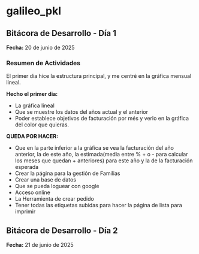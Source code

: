 ﻿# galileo_pkl
## Bitácora de Desarrollo - Día 1

**Fecha:** 20 de junio de 2025

### Resumen de Actividades

El primer dia hice la estructura principal, y me centré en la gráfica mensual lineal.

**Hecho el primer dia:**
- La gráfica lineal
- Que se muestre los datos del años actual y el anterior
- Poder establece objetivos de facturación por més y verlo en la gráfica del color que quieras.

**QUEDA POR HACER:**
- Que en la parte inferior a la gráfica se vea la facturación del año anterior, la de este año, la estimada(media entre % + o - para calcular los meses que quedan + anteriores) para este año y la de la facturación esperada
- Crear la página para la gestión de Familias
- Crear una base de datos
- Que se pueda loguear con google
- Acceso online
- La Herramienta de crear pedido
- Tener todas las etiquetas subidas para hacer la página de lista para imprimir



## Bitácora de Desarrollo - Día 2

**Fecha:** 21 de junio de 2025
    
